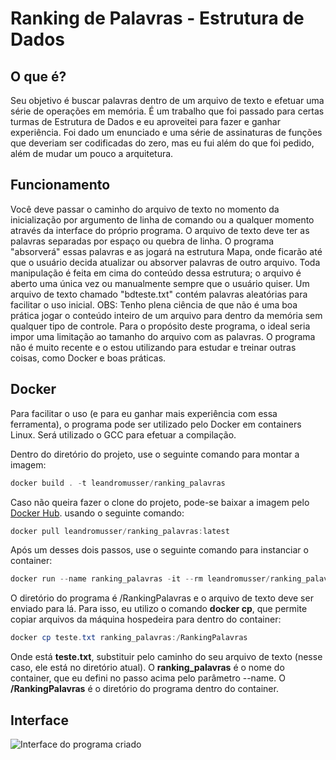 # Ranking de Palavras - Estrutura de Dados

## O que é?


Seu objetivo é buscar palavras dentro de um arquivo de texto e efetuar uma série de operações em memória. É um trabalho que foi passado para certas turmas de Estrutura de Dados e eu aproveitei para fazer e ganhar experiência. Foi dado um enunciado e uma série de assinaturas de funções que deveriam ser codificadas do zero, mas eu fui além do que foi pedido, além de mudar um pouco a arquitetura.

## Funcionamento

Você deve passar o caminho do arquivo de texto no momento da inicialização por argumento de linha de comando ou a qualquer momento através da interface do próprio programa. O arquivo de texto deve ter as palavras separadas por espaço ou quebra de linha. O programa "absorverá" essas palavras e as jogará na estrutura Mapa, onde ficarão até que o usuário decida atualizar ou absorver palavras de outro arquivo. Toda manipulação é feita em cima do conteúdo dessa estrutura; o arquivo é aberto uma única vez ou manualmente sempre que o usuário quiser. Um arquivo de texto chamado "bdteste.txt" contém palavras aleatórias para facilitar o uso inicial. OBS: Tenho plena ciência de que não é uma boa prática jogar o conteúdo inteiro de um arquivo para dentro da memória sem qualquer tipo de controle. Para o propósito deste programa, o ideal seria impor uma limitação ao tamanho do arquivo com as palavras. O programa não é muito recente e o estou utilizando para estudar e treinar outras coisas, como Docker e boas práticas.

## Docker

Para facilitar o uso (e para eu ganhar mais experiência com essa ferramenta), o programa pode ser utilizado pelo Docker em containers Linux. Será utilizado o GCC para efetuar a compilação.

Dentro do diretório do projeto, use o seguinte comando para montar a imagem:

```powershell
docker build . -t leandromusser/ranking_palavras
```


Caso não queira fazer o clone do projeto, pode-se baixar a imagem pelo  [Docker Hub](https://hub.docker.com/r/leandromusser/ranking_palavras). usando o seguinte comando:
```powershell
docker pull leandromusser/ranking_palavras:latest
```


Após um desses dois passos, use o seguinte comando para instanciar o container:
```powershell
docker run --name ranking_palavras -it --rm leandromusser/ranking_palavras
```


O diretório do programa é /RankingPalavras e o arquivo de texto deve ser enviado para lá. Para isso, eu utilizo o comando **docker cp**, que permite copiar arquivos da máquina hospedeira para dentro do container:
```powershell
docker cp teste.txt ranking_palavras:/RankingPalavras
```
Onde está **teste.txt**, substituir pelo caminho do seu arquivo de texto (nesse caso, ele está no diretório atual). O **ranking_palavras** é o nome do container, que eu defini no passo acima pelo parâmetro --name. O **/RankingPalavras** é o diretório do programa dentro do container.

## Interface
![Interface do programa criado](https://user-images.githubusercontent.com/36391793/82130501-4e289500-97a2-11ea-95f8-11d2b2cabd12.png)
